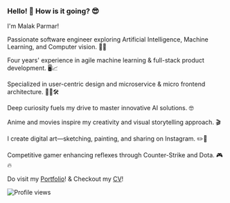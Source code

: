 ### Hello! 👋 How is it going? 😎

I'm Malak Parmar!

Passionate software engineer exploring Artificial Intelligence, Machine Learning, and Computer vision. 🤖💡

Four years' experience in agile machine learning & full-stack product development. 🖥️📈

Specialized in user-centric design and microservice & micro frontend architecture. 👨‍💻🛠️

Deep curiosity fuels my drive to master innovative AI solutions. 🤓

Anime and movies inspire my creativity and visual storytelling approach. 🎬

I create digital art—sketching, painting, and sharing on Instagram. ✏️🎨

Competitive gamer enhancing reflexes through Counter-Strike and Dota. 🎮🔥

Do visit my [Portfolio](https://malak29.github.io)! & Checkout my [CV](https://drive.google.com/file/d/1i9qaMD1Ny2qKc4SCyisybIJYRBMcR--j/view)!

![Profile views](https://komarev.com/ghpvc/?username=your-username)

